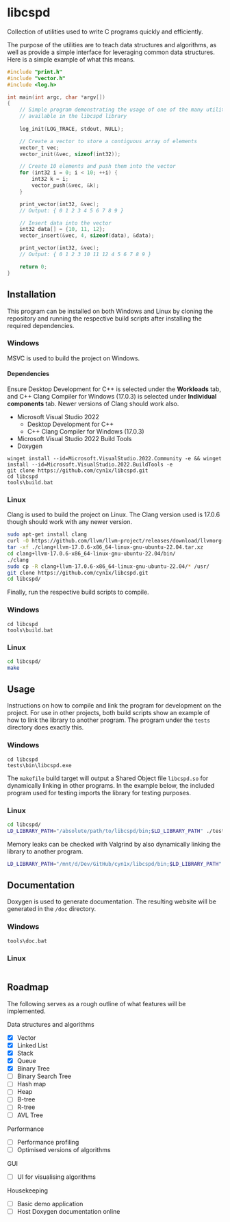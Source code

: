 # libcspd

Collection of utilities used to write C programs quickly and efficiently.

The purpose of the utilities are to teach data structures and algorithms, as well as provide a simple interface for leveraging common data structures. Here is a simple example of what this means.

```c
#include "print.h"
#include "vector.h"
#include <log.h>

int main(int argc, char *argv[])
{
    // Simple program demonstrating the usage of one of the many utilities 
    // available in the libcspd library
    
    log_init(LOG_TRACE, stdout, NULL);

    // Create a vector to store a contiguous array of elements
    vector_t vec;
    vector_init(&vec, sizeof(int32));

    // Create 10 elements and push them into the vector
    for (int32 i = 0; i < 10; ++i) {
        int32 k = i;
        vector_push(&vec, &k);
    }

    print_vector(int32, &vec);
    // Output: { 0 1 2 3 4 5 6 7 8 9 }

    // Insert data into the vector
    int32 data[] = {10, 11, 12};
    vector_insert(&vec, 4, sizeof(data), &data);

    print_vector(int32, &vec);
    // Output: { 0 1 2 3 10 11 12 4 5 6 7 8 9 }

    return 0;
}
```

## Installation

This program can be installed on both Windows and Linux by cloning the repository and running the respective build scripts after installing the required dependencies.

### Windows

MSVC is used to build the project on Windows.

#### Dependencies

Ensure Desktop Development for C++ is selected under the **Workloads** tab, and C++ Clang Compiler for Windows (17.0.3) is selected under **Individual components** tab. Newer versions of Clang should work also.

- Microsoft Visual Studio 2022
  - Desktop Development for C++
  - C++ Clang Compiler for Windows (17.0.3)
- Microsoft Visual Studio 2022 Build Tools
- Doxygen

```commandline
winget install --id=Microsoft.VisualStudio.2022.Community -e && winget install --id=Microsoft.VisualStudio.2022.BuildTools -e 
git clone https://github.com/cyn1x/libcspd.git
cd libcspd
tools\build.bat
```

### Linux

Clang is used to build the project on Linux. The Clang version used is 17.0.6 though should work with any newer version.

```bash
sudo apt-get install clang
curl -O https://github.com/llvm/llvm-project/releases/download/llvmorg-17.0.6/clang+llvm-17.0.6-x86_64-linux-gnu-ubuntu-22.04.tar.xz
tar -xf ./clang+llvm-17.0.6-x86_64-linux-gnu-ubuntu-22.04.tar.xz
cd clang+llvm-17.0.6-x86_64-linux-gnu-ubuntu-22.04/bin/
./clang
sudo cp -R clang+llvm-17.0.6-x86_64-linux-gnu-ubuntu-22.04/* /usr/
git clone https://github.com/cyn1x/libcspd.git
cd libcspd/
```

Finally, run the respective build scripts to compile. 
### Windows
```commandline
cd libcspd
tools\build.bat
```

### Linux
```bash
cd libcspd/
make
```

## Usage

Instructions on how to compile and link the program for development on the project. For use in other projects, both build scripts show an example of how to link the library to another program. The program under the `tests` directory does exactly this.

### Windows
```commandline
cd libcspd
tests\bin\libcspd.exe
```

The `makefile` build target will output a Shared Object file `libcspd.so` for dynamically linking in other programs. In the example below, the included program used for testing imports the library for testing purposes.

### Linux
```bash
cd libcspd/
LD_LIBRARY_PATH="/absolute/path/to/libcspd/bin;$LD_LIBRARY_PATH" ./tests/bin/libcspd
```

Memory leaks can be checked with Valgrind by also dynamically linking the library to another program.

```bash
LD_LIBRARY_PATH="/mnt/d/Dev/GitHub/cyn1x/libcspd/bin;$LD_LIBRARY_PATH" valgrind --leak-check=yes ./tests/bin/libcspd 
```

## Documentation

Doxygen is used to generate documentation. The resulting website will be generated in the `/doc` directory.

### Windows
```
tools\doc.bat
```

### Linux
```

```

## Roadmap

The following serves as a rough outline of what features will be implemented.

Data structures and algorithms
- [x] Vector
- [x] Linked List
- [x] Stack
- [x] Queue
- [x] Binary Tree
- [ ] Binary Search Tree
- [ ] Hash map
- [ ] Heap
- [ ] B-tree
- [ ] R-tree
- [ ] AVL Tree

Performance
- [ ] Performance profiling
- [ ] Optimised versions of algorithms

GUI
- [ ] UI for visualising algorithms

Housekeeping
- [ ] Basic demo application
- [ ] Host Doxygen documentation online
